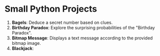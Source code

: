 # Small Python Projects

1. **Bagels**: Deduce a secret number based on clues.
2. **Birthday Paradox**: Explore the surprising probabilities of the "Birthday Paradox".
3. **Bitmap Message**: Displays a text message according to the provided bitmap image.
4. **Blackjack**: 